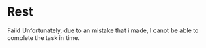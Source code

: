 # Rest
Faild
Unfortunately, due to an mistake that i made, I canot be able to complete the task in time.
